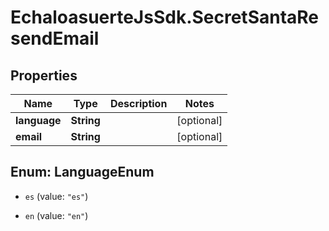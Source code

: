 # EchaloasuerteJsSdk.SecretSantaResendEmail

## Properties

Name | Type | Description | Notes
------------ | ------------- | ------------- | -------------
**language** | **String** |  | [optional] 
**email** | **String** |  | [optional] 



## Enum: LanguageEnum


* `es` (value: `"es"`)

* `en` (value: `"en"`)




